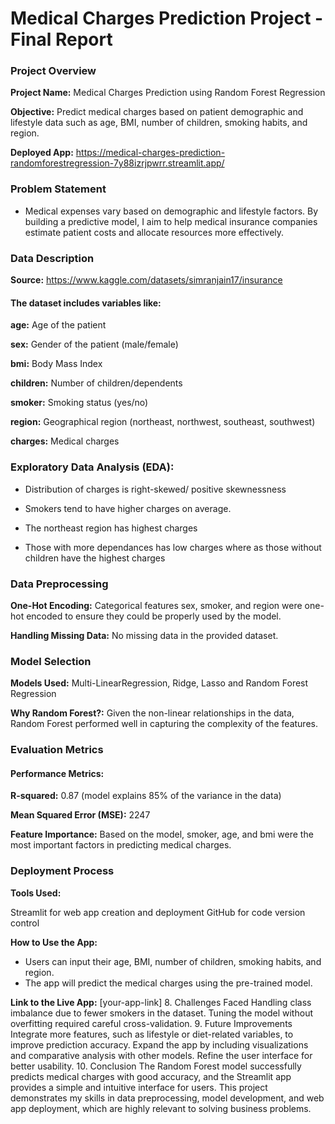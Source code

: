 # Medical Charges Prediction Project - Final Report

### Project Overview

**Project Name:** Medical Charges Prediction using Random Forest Regression

**Objective:** Predict medical charges based on patient demographic and lifestyle data such as age, BMI, number of children, smoking habits, and region.

**Deployed App:** https://medical-charges-prediction-randomforestregression-7y88izrjpwrr.streamlit.app/

 ### Problem Statement
 
- Medical expenses vary based on demographic and lifestyle factors. By building a predictive model, I aim to help medical insurance companies estimate patient costs and allocate resources more effectively.

### Data Description

**Source:** https://www.kaggle.com/datasets/simranjain17/insurance

#### The dataset includes variables like:

**age:** Age of the patient

**sex:** Gender of the patient (male/female)

**bmi:** Body Mass Index

**children:** Number of children/dependents

**smoker:** Smoking status (yes/no)

**region:** Geographical region (northeast, northwest, southeast, southwest)

**charges:** Medical charges

### Exploratory Data Analysis (EDA):

- Distribution of charges is right-skewed/ positive skewnessness
  
- Smokers tend to have higher charges on average.

- The northeast region has highest charges

- Those with more dependances has low charges where as those without children have the highest charges
  
### Data Preprocessing

**One-Hot Encoding:** Categorical features sex, smoker, and region were one-hot encoded to ensure they could be properly used by the model.

**Handling Missing Data:**  No missing data in the provided dataset.

### Model Selection

**Models Used:** Multi-LinearRegression, Ridge, Lasso and Random Forest Regression

**Why Random Forest?:** Given the non-linear relationships in the data, Random Forest performed well in capturing the complexity of the features.

### Evaluation Metrics

#### **Performance Metrics:**

**R-squared:** 0.87 (model explains 85% of the variance in the data)

**Mean Squared Error (MSE):** 2247

**Feature Importance:** Based on the model, smoker, age, and bmi were the most important factors in predicting medical charges.

### Deployment Process

**Tools Used:**

Streamlit for web app creation and deployment
GitHub for code version control

**How to Use the App:**

- Users can input their age, BMI, number of children, smoking habits, and region.
- The app will predict the medical charges using the pre-trained model.
  
**Link to the Live App:** [your-app-link]
8. Challenges Faced
Handling class imbalance due to fewer smokers in the dataset.
Tuning the model without overfitting required careful cross-validation.
9. Future Improvements
Integrate more features, such as lifestyle or diet-related variables, to improve prediction accuracy.
Expand the app by including visualizations and comparative analysis with other models.
Refine the user interface for better usability.
10. Conclusion
The Random Forest model successfully predicts medical charges with good accuracy, and the Streamlit app provides a simple and intuitive interface for users. This project demonstrates my skills in data preprocessing, model development, and web app deployment, which are highly relevant to solving business problems.
